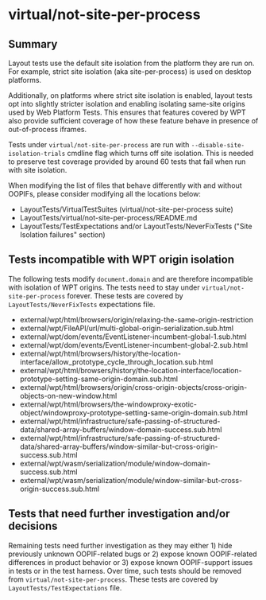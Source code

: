 # virtual/not-site-per-process

## Summary

Layout tests use the default site isolation from the platform they are
run on.  For example, strict site isolation (aka site-per-process) is
used on desktop platforms.

Additionally, on platforms where strict site isolation is enabled,
layout tests opt into slightly stricter isolation and enabling isolating
same-site origins used by Web Platform Tests. This ensures that features
covered by WPT also provide sufficient coverage of how these feature
behave in presence of out-of-process iframes.

Tests under `virtual/not-site-per-process` are run with
`--disable-site-isolation-trials` cmdline flag which turns off site
isolation.  This is needed to preserve test coverage provided by around
60 tests that fail when run with site isolation.

When modifying the list of files that behave differently with and without
OOPIFs, please consider modifying all the locations below:
- LayoutTests/VirtualTestSuites (virtual/not-site-per-process suite)
- LayoutTests/virtual/not-site-per-process/README.md
- LayoutTests/TestExpectations and/or LayoutTests/NeverFixTests
  ("Site Isolation failures" section)


## Tests incompatible with WPT origin isolation

The following tests modify `document.domain` and are therefore incompatible with
isolation of WPT origins.  The tests need to stay under
`virtual/not-site-per-process` forever.  These tests are covered by
`LayoutTests/NeverFixTests` expectations file.

- external/wpt/html/browsers/origin/relaxing-the-same-origin-restriction
- external/wpt/FileAPI/url/multi-global-origin-serialization.sub.html
- external/wpt/dom/events/EventListener-incumbent-global-1.sub.html
- external/wpt/dom/events/EventListener-incumbent-global-2.sub.html
- external/wpt/html/browsers/history/the-location-interface/allow_prototype_cycle_through_location.sub.html
- external/wpt/html/browsers/history/the-location-interface/location-prototype-setting-same-origin-domain.sub.html
- external/wpt/html/browsers/origin/cross-origin-objects/cross-origin-objects-on-new-window.html
- external/wpt/html/browsers/the-windowproxy-exotic-object/windowproxy-prototype-setting-same-origin-domain.sub.html
- external/wpt/html/infrastructure/safe-passing-of-structured-data/shared-array-buffers/window-domain-success.sub.html
- external/wpt/html/infrastructure/safe-passing-of-structured-data/shared-array-buffers/window-similar-but-cross-origin-success.sub.html
- external/wpt/wasm/serialization/module/window-domain-success.sub.html
- external/wpt/wasm/serialization/module/window-similar-but-cross-origin-success.sub.html

## Tests that need further investigation and/or decisions

Remaining tests need further investigation as they may either 1) hide
previously unknown OOPIF-related bugs or 2) expose known OOPIF-related
differences in product behavior or 3) expose known OOPIF-support issues
in tests or in the test harness.  Over time, such tests should be
removed from `virtual/not-site-per-process`.  These tests are covered
by `LayoutTests/TestExpectations` file.

